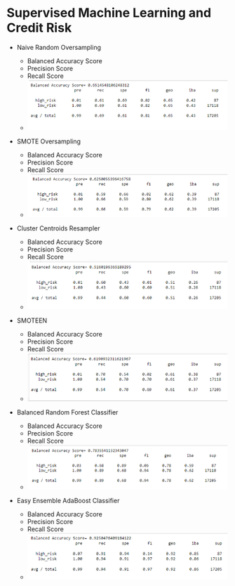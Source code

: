 # Supervised Machine Learning and Credit Risk

* Naive Random Oversampling
  * Balanced Accuracy Score  
  * Precision Score
  * Recall Score  
  * ![NRO](NRO.PNG)  
  
* SMOTE Oversampling
  * Balanced Accuracy Score  
  * Precision Score
  * Recall Score
  * ![SMOTE](SMOTE.PNG)  

* Cluster Centroids Resampler
  * Balanced Accuracy Score  
  * Precision Score
  * Recall Score
  * ![ClusterCentroids](ClusterCentroids.PNG)

* SMOTEEN
  * Balanced Accuracy Score  
  * Precision Score
  * Recall Score
  * ![SMOTEEN](SMOTEEN.PNG)  

* Balanced Random Forest Classifier
  * Balanced Accuracy Score  
  * Precision Score
  * Recall Score
  * ![BRFC](BRFC.PNG)  

* Easy Ensemble AdaBoost Classifier
  * Balanced Accuracy Score  
  * Precision Score
  * Recall Score
  * ![EEC](EEC.PNG)  
